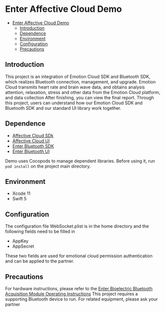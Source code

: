 # Enter Affective Cloud Demo

- [Enter Affective Cloud Demo](#enter-affective-cloud-demo)
  - [Introduction](#introduction)
  - [Dependence](#dependence)
  - [Environment](#environment)
  - [Configuration](#configuration)
  - [Precautions](#precautions)

## Introduction

This project is an integration of Emotion Cloud SDK and Bluetooth SDK, which realizes Bluetooth connection, management, and upgrade. Emotion Cloud transmits heart rate and brain wave data, and obtains analysis attention, relaxation, stress and other data from the Emotion Cloud platform, and data collection After finishing, you can view the final report. Through this project, users can understand how our Emotion Cloud SDK and Bluetooth SDK and our standard UI library work together.

## Dependence

- [Affective Cloud SDk](https://github.com/Entertech/Enter-AffectiveCloud-iOS-SDK/tree/master/EnterAffectiveCloud)
- [Affective Cloud UI](https://github.com/Entertech/Enter-AffectiveCloud-iOS-SDK/tree/master/EnterAffectiveCloudUI)
- [Enter Bluetooth SDK](https://github.com/Entertech/Enter-Biomodule-BLE-iOS-SDK/tree/master/EnterBioModuleBLESDK)
- [Enter Bluetooth UI](https://github.com/Entertech/Enter-Biomodule-BLE-iOS-SDK/tree/master/UI)

Demo uses Cocopods to manage dependent libraries. Before using it, run `pod install` on the project main directory.

## Environment
- Xcode 11
- Swift 5
  
## Configuration

The configuration file WebSocket.plist is in the home directory and the following fields need to be filled in

- AppKey  
- AppSecret

These two fields are used for emotional cloud permission authentication and can be applied to the partner.

## Precautions

For hardware instructions, please refer to the [Enter Bioelectric Bluetooth Acquisition Module Operating Instructions](https://docs.affectivecloud.com/%F0%9F%93%B2%E8%93%9D%E7%89%99%E9%87%87%E9%9B%86%E6%A8%A1%E5%9D%97/%E5%9B%9E%E8%BD%A6%E7%94%9F%E7%89%A9%E7%94%B5%E8%93%9D%E7%89%99%E9%87%87%E9%9B%86%E6%A8%A1%E5%9D%97%E6%93%8D%E4%BD%9C%E8%AF%B4%E6%98%8E.html)
This project requires a supporting Bluetooth device to run. For related equipment, please ask your partner
